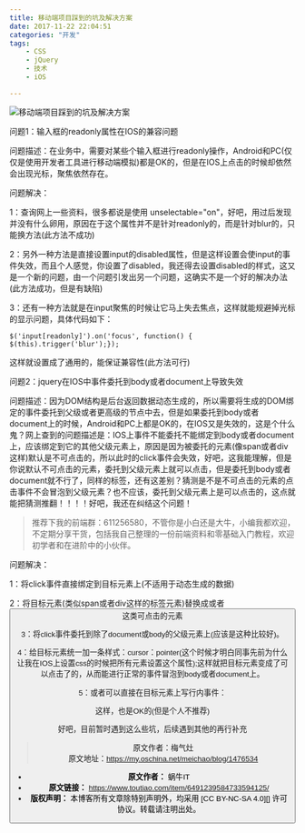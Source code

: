 ```yaml
---
title: 移动端项目踩到的坑及解决方案
date: 2017-11-22 22:04:51
categories: "开发"
tags:
	- CSS
	- jQuery
	- 技术
	- iOS

---
```


![移动端项目踩到的坑及解决方案][7FJ6-ZVMJ-JQJ3.jpg]

问题1：输入框的readonly属性在IOS的兼容问题

问题描述：在业务中，需要对某些个输入框进行readonly操作，Android和PC(仅仅是使用开发者工具进行移动端模拟)都是OK的，但是在IOS上点击的时候却依然会出现光标，聚焦依然存在。

问题解决：

1：查询网上一些资料，很多都说是使用 unselectable="on"，好吧，用过后发现并没有什么卵用，原因在于这个属性并不是针对readonly的，而是针对blur的，只能换方法(此方法不成功)

2：另外一种方法是直接设置input的disabled属性，但是这样设置会使input的事件失效，而且个人感觉，你设置了disabled，我还得去设置disabled的样式，这又是一个新的问题，由一个问题引发出另一个问题，这确实不是一个好的解决办法(此方法成功，但是有缺陷)

3：还有一种方法就是在input聚焦的时候让它马上失去焦点，这样就能规避掉光标的显示问题，具体代码如下：

    $('input[readonly]').on('focus', function() { $(this).trigger('blur');});

这样就设置成了通用的，能保证兼容性(此方法可行)

问题2：jquery在IOS中事件委托到body或者document上导致失效

问题描述：因为DOM结构是后台返回数据动态生成的，所以需要将生成的DOM绑定的事件委托到父级或者更高级的节点中去，但是如果委托到body或者document上的时候，Android和PC上都是OK的，在IOS又是失效的，这是个什么鬼？网上查到的问题描述是：IOS上事件不能委托不能绑定到body或者document上，应该绑定到它的其他父级元素上，原因是因为被委托的元素(像span或者div这样)默认是不可点击的，所以此时的click事件会失效，好吧，这我能理解，但是你说默认不可点击的元素，委托到父级元素上就可以点击，但是委托到body或者document就不行了，同样的标签，还有这差别？猜测是不是不可点击的元素的点击事件不会冒泡到父级元素？也不应该，委托到父级元素上是可以点击的，这点就能把猜测推翻！！！！好吧，我还在纠结这个问题！

> 推荐下我的前端群：611256580，不管你是小白还是大牛，小编我都欢迎，不定期分享干货，包括我自己整理的一份前端资料和零基础入门教程，欢迎初学者和在进阶中的小伙伴。  
> 

问题解决：

1：将click事件直接绑定到目标元素上(不适用于动态生成的数据)

2：将目标元素(类似span或者div这样的标签元素)替换成<a>或者<button>这类可点击的元素

3：将click事件委托到除了document或body的父级元素上(应该是这种比较好)。

4：给目标元素统一加一条样式：cursor：pointer(这个时候才明白同事先前为什么让我在IOS上设置css的时候把所有元素设置这个属性);这样就把目标元素变成了可以点击了的，从而能进行正常的事件冒泡到body或者document上。

5：或者可以直接在目标元素上写行内事件：<div onclick=''></div>这样，也是OK的(但是个人不推荐)

好吧，目前暂时遇到这么些坑，后续遇到其他的再行补充

> 原文作者：梅气灶  
> 原文地址：https://my.oschina.net/meichao/blog/1476534


[7FJ6-ZVMJ-JQJ3.jpg]: /pro/os/crawler/7FJ6-ZVMJ-JQJ3.jpg
 *  **原文作者：** 蜗牛IT
 *  **原文链接：** https://www.toutiao.com/item/6491239584733594125/
 *  **版权声明：** 本博客所有文章除特别声明外，均采用 [CC BY-NC-SA 4.0][] 许可协议。转载请注明出处。